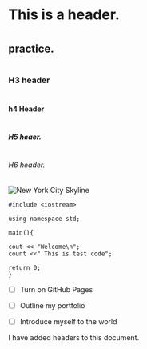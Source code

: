 # <H1> This is a header. 
# <H2> practice.
# <H3> H3 header
# <H4> h4 Header
# <H5> H5 heaer. 
# <H6> H6 header.




![New York City Skyline](https://blog-www.pods.com/wp-content/uploads/2019/04/MG_1_1_New_York_City-1.jpg)

```
#include <iostream>

using namespace std;

main(){

cout << "Welcome\n";
count <<" This is test code";

return 0;
}
```

- [ ] Turn on GitHub Pages
- [ ] Outline my portfolio
- [ ] Introduce myself to the world



I have added headers to this document. 
